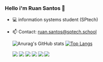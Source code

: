 ### Hello i'm Ruan Santos 👋
- 💻 information systems student (SPtech)
- 📫 Contact: ruan.santos@sptech.school


  ![Anurag's GitHub stats](https://github-readme-stats.vercel.app/api?username=RS9FDC&show&count_private=true&icons=true&theme=material-palenight)
[![Top Langs](https://github-readme-stats.vercel.app/api/top-langs/?username=RS9FDC&count_private=true&layout=compact&show_icons=true&theme=material-palenight)](https://github.com/anuraghazra/github-readme-stats)
  <div>
     <img align="center" src="https://icongr.am/devicon/css3-original.svg?size=50&color=60307e">
     <img align="center" src="https://icongr.am/devicon/html5-original.svg?size=50&color=60307e">
     <img  align="center" src="https://icongr.am/devicon/javascript-plain.svg?size=50&color=60307e">
     <img  align="center" src="https://icongr.am/devicon/java-original.svg?size=50&color=60307e">
     <img  align="center" src="https://icongr.am/devicon/mysql-original.svg?size=50&color=60307e">
     <img  align="center"src="https://icongr.am/devicon/git-original.svg?size=50&color=60307e">
 </div>
